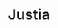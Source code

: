 ---
facebook: https://facebook.com/justia
linkedin: https://linkedin.com/company/justia
logohandle: justia
sort: justia
title: Justia
twitter: https://x.com/justiacom
website: https://www.justia.com/
---